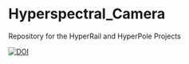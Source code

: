# Hyperspectral_Camera
Repository for the HyperRail and HyperPole Projects


[![DOI](https://zenodo.org/badge/DOI/10.5281/zenodo.2483284.svg)](https://doi.org/10.5281/zenodo.2483284)



